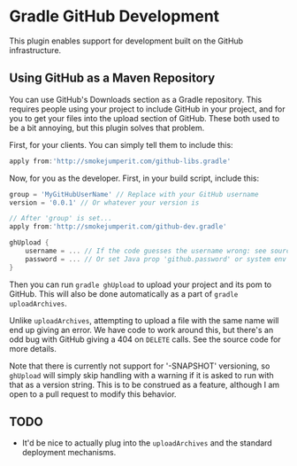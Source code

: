 Gradle GitHub Development
===========================

This plugin enables support for development built on the GitHub infrastructure.

Using GitHub as a Maven Repository
-----------------------------------

You can use GitHub's Downloads section as a Gradle repository. This requires people
using your project to include GitHub in your project, and for you to get your files
into the upload section of GitHub. These both used to be a bit annoying, but this
plugin solves that problem.

First, for your clients. You can simply tell them to include this:

```groovy
apply from:'http://smokejumperit.com/github-libs.gradle'
```

Now, for you as the developer. First, in your build script, include this:

```groovy
group = 'MyGitHubUserName' // Replace with your GitHub username
version = '0.0.1' // Or whatever your version is

// After 'group' is set...
apply from:'http://smokejumperit.com/github-dev.gradle'

ghUpload {
	username = ... // If the code guesses the username wrong: see source for defaults
	password = ... // Or set Java prop 'github.password' or system env 'GITHUB_PASS'
}
```

Then you can run `gradle ghUpload` to upload your project and its pom to GitHub. 
This will also be done automatically as a part of `gradle uploadArchives`.

Unlike `uploadArchives`, attempting to upload a file with the same name will end up 
giving an error. We have code to work around this, but there's an odd bug with 
GitHub giving a 404 on `DELETE` calls. See the source code for more details.

Note that there is currently not support for '-SNAPSHOT' versioning, so `ghUpload`
will simply skip handling with a warning if it is asked to run with that as a version
string. This is to be construed as a feature, although I am open to a pull request
to modify this behavior.

TODO
----

* It'd be nice to actually plug into the `uploadArchives` and the standard deployment
mechanisms.
